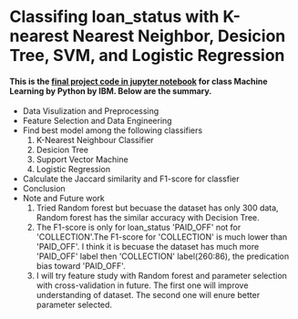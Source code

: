 # Classifing loan_status with K-nearest Nearest Neighbor, Desicion Tree, SVM, and Logistic Regression
#### This is the [final project code in jupyter notebook](ML-CL8-Project.ipynb) for class Machine Learning by Python by IBM. Below are the summary.
* Data Visulization and Preprocessing
* Feature Selection and Data Engineering
* Find best model among the following classifiers
  1. K-Nearest Neighbour Classifier
  2. Desicion Tree
  3. Support Vector Machine
  4. Logistic Regression
* Calculate the Jaccard similarity and F1-score for classfier
* Conclusion
* Note and Future work
  1. Tried Random forest but becuase the dataset has only 300 data, Random forest has the similar accuracy with Decision Tree.
  2. The F1-score is only for loan_status 'PAID_OFF' not for 'COLLECTION'.The F1-score for 'COLLECTION' is much lower than 'PAID_OFF'. I think it is becuase the dataset has much more 'PAID_OFF' label then 'COLLECTION' label(260:86), the predication bias toward 'PAID_OFF'. 
  3. I will try feature study with Random forest and parameter selection with cross-validation in future. The first one will improve understanding of dataset. The second one will enure better parameter selected. 
